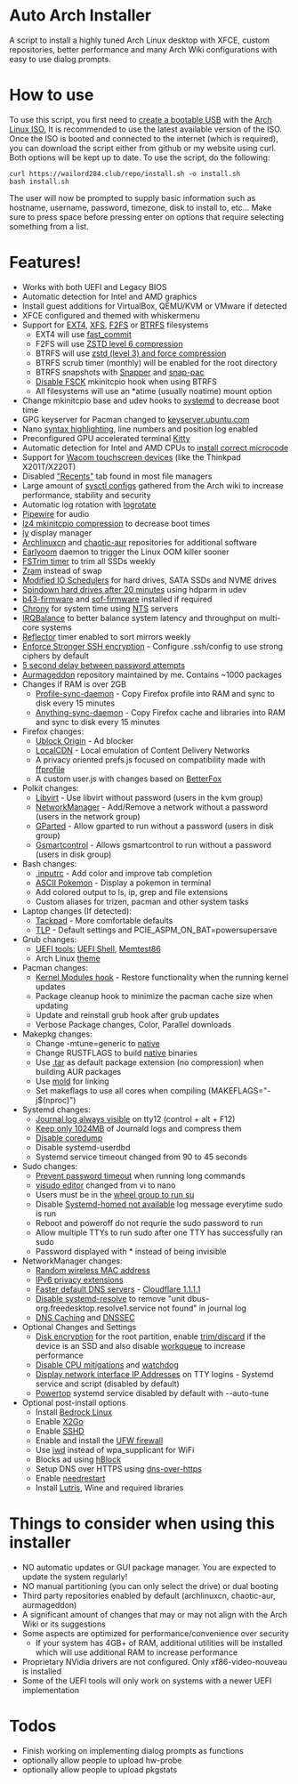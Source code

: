 # Auto Arch Installer
A script to install a highly tuned Arch Linux desktop with XFCE, custom repositories, better performance and many Arch Wiki configurations with easy to use dialog prompts.

# How to use
To use this script, you first need to [create a bootable USB](https://www.howtogeek.com/howto/linux/create-a-bootable-ubuntu-usb-flash-drive-the-easy-way/) with the [Arch Linux ISO.](https://archlinux.org/download/) It is recommended to use the latest available version of the ISO. Once the ISO is booted and connected to the internet (which is required), you can download the script either from github or my website using curl. Both options will be kept up to date.
To use the script, do the following:
```
curl https://wailord284.club/repo/install.sh -o install.sh
bash install.sh
```
The user will now be prompted to supply basic information such as hostname, username, password, timezone, disk to install to, etc... Make sure to press space before pressing enter on options that require selecting something from a list.
# Features!
- Works with both UEFI and Legacy BIOS
- Automatic detection for Intel and AMD graphics
- Install guest additions for VirtualBox, QEMU/KVM or VMware if detected
- XFCE configured and themed with whiskermenu
- Support for [EXT4](https://wiki.archlinux.org/index.php/Ext4), [XFS](https://wiki.archlinux.org/index.php/XFS), [F2FS](https://wiki.archlinux.org/title/F2FS) or [BTRFS](https://wiki.archlinux.org/index.php/Btrfs) filesystems
    * EXT4 will use [fast_commit](https://wiki.archlinux.org/title/Ext4#Enabling_fast_commit)
    * F2FS will use [ZSTD level 6 compression](https://wiki.archlinux.org/title/F2FS#Compression)
    * BTRFS will use [zstd (level 3) and force compression](https://wiki.archlinux.org/index.php/Btrfs#Compression)
    * BTRFS scrub timer (monthly) will be enabled for the root directory
    * BTRFS snapshots with [Snapper](https://wiki.archlinux.org/title/Snapper) and [snap-pac](https://github.com/wesbarnett/snap-pac)
    * [Disable FSCK](https://wiki.archlinux.org/title/Improving_performance/Boot_process#Filesystem_mounts) mkinitcpio hook when using BTRFS
    * All filesystems will use an *atime (usually noatime) mount option
- Change mkinitcpio base and udev hooks to [systemd](https://wiki.archlinux.org/title/Improving_performance/Boot_process#Using_systemd_instead_of_busybox_on_early_init) to decrease boot time
- GPG keyserver for Pacman changed to [keyserver.ubuntu.com](https://keyserver.ubuntu.com/)
- Nano [syntax highlighting](https://github.com/scopatz/nanorc), line numbers and position log enabled
- Preconfigured GPU accelerated terminal [Kitty](https://sw.kovidgoyal.net/kitty/)
- Automatic detection for Intel and AMD CPUs to [install correct microcode](https://wiki.archlinux.org/index.php/Microcode#Installation)
- Support for [Wacom touchscreen devices](https://wiki.archlinux.org/title/Graphics_tablet#Through_Xorg.conf) (like the Thinkpad X201T/X220T)
- Disabled ["Recents"](https://alexcabal.com/disabling-gnomes-recently-used-file-list-the-better-way) tab found in most file managers
- Large amount of [sysctl configs](https://wiki.archlinux.org/index.php/Sysctl#Improving_performance) gathered from the Arch wiki to increase performance, stability and security
- Automatic log rotation with [logrotate](https://wiki.archlinux.org/title/Logrotate)
- [Pipewire](https://wiki.archlinux.org/title/PipeWire) for audio
- [lz4 mkinitcpio compression](https://wiki.archlinux.org/index.php/Mkinitcpio#COMPRESSION) to decrease boot times
- [ly](https://github.com/fairyglade/ly) display manager
- [Archlinuxcn](https://wiki.archlinux.org/index.php/Unofficial_user_repositories#archlinuxcn) and [chaotic-aur](https://wiki.archlinux.org/index.php/Unofficial_user_repositories#chaotic-aur) repositories for additional software
- [Earlyoom](https://github.com/rfjakob/earlyoom) daemon to trigger the Linux OOM killer sooner
- [FSTrim timer](https://wiki.archlinux.org/index.php/Solid_state_drive#Periodic_TRIM) to trim all SSDs weekly
- [Zram](https://aur.archlinux.org/packages/zramswap/) instead of swap
- [Modified IO Schedulers](https://wiki.archlinux.org/index.php/Improving_performance#Changing_I/O_scheduler) for hard drives, SATA SSDs and NVME drives
- [Spindown hard drives after 20 minutes](https://wiki.archlinux.org/index.php/Hdparm#Power_management_configuration) using hdparm in udev
- [b43-firmware](https://wireless.wiki.kernel.org/en/users/drivers/b43/firmware) and [sof-firmware](https://github.com/thesofproject/sof-bin/) installed if required
- [Chrony](https://wiki.archlinux.org/title/Chrony) for system time using [NTS](https://docs.ntpsec.org/latest/NTS-QuickStart.html) servers
- [IRQBalance](https://irqbalance.github.io/irqbalance/) to better balance system latency and throughput on multi-core systems
- [Reflector](https://wiki.archlinux.org/title/Reflector#systemd_timer) timer enabled to sort mirrors weekly
- [Enforce Stronger SSH encryption](https://www.sshaudit.com/hardening_guides.html) - Configure .ssh/config to use strong ciphers by default
- [5 second delay between password attempts](https://wiki.archlinux.org/title/Security#Enforce_a_delay_after_a_failed_login_attempt)
- [Aurmageddon](https://wailord284.club/) repository maintained by me. Contains ~1000 packages
- Changes if RAM is over 2GB
    * [Profile-sync-daemon](https://wiki.archlinux.org/index.php/Profile-sync-daemon) - Copy Firefox profile into RAM and sync to disk every 15 minutes
    * [Anything-sync-daemon](https://wiki.archlinux.org/title/Anything-sync-daemon) - Copy Firefox cache and libraries into RAM and sync to disk every 15 minutes
- Firefox changes:
    * [Ublock Origin](https://ublockorigin.com/) - Ad blocker
    * [LocalCDN](https://www.localcdn.org/) - Local emulation of Content Delivery Networks
    * A privacy oriented prefs.js focused on compatibility made with [ffprofile](https://ffprofile.com/)
    * A custom user.js with changes based on [BetterFox](https://github.com/yokoffing/Betterfox)
- Polkit changes:
    * [Libvirt](https://wiki.archlinux.org/title/Libvirt#Using_polkit) - Use libvirt without password (users in the kvm group)
    * [NetworkManager](https://wiki.archlinux.org/title/NetworkManager#Set_up_PolicyKit_permissions) - Add/Remove a network without a password (users in the network group)
    * [GParted](https://wiki.archlinux.org/title/Polkit#Authorization_rules) - Allow gparted to run without a password (users in disk group)
    * [Gsmartcontrol](https://gsmartcontrol.sourceforge.io/home/) - Allows gsmartcontrol to run without a password (users in disk group)
- Bash changes:
    * [.inputrc](https://wiki.archlinux.org/index.php/Readline#Faster_completion) - Add color and improve tab completion
    * [ASCII Pokemon](https://gitlab.com/phoneybadger/pokemon-colorscripts) - Display a pokemon in terminal
    * Add colored output to ls, ip, grep and file extensions
    * Custom aliases for trizen, pacman and other system tasks
- Laptop changes (If detected):
    * [Tackpad](https://github.com/wailord284/auto-arch/blob/master/configs/xorg/70-synaptics.conf) - More comfortable defaults
    * [TLP](https://wiki.archlinux.org/title/TLP) - Default settings and PCIE_ASPM_ON_BAT=powersupersave
- Grub changes:
    * [UEFI tools:](https://github.com/wailord284/auto-arch/tree/master/configs/grub/tools) [UEFI Shell](https://github.com/pbatard/UEFI-Shell), [Memtest86](https://memtest.org/)
    * Arch Linux [theme](https://github.com/fghibellini/arch-silence)
- Pacman changes:
    * [Kernel Modules hook](https://github.com/saber-nyan/kernel-modules-hook) - Restore functionality when the running kernel updates
    * Package cleanup hook to minimize the pacman cache size when updating
    * Update and reinstall grub hook after grub updates
    * Verbose Package changes, Color, Parallel downloads
- Makepkg changes:
    * Change -mtune=generic to [native](https://wiki.archlinux.org/index.php/Makepkg#Building_optimized_binaries)
    * Change RUSTFLAGS to build [native](https://wiki.archlinux.org/index.php/Makepkg#Building_optimized_binaries) binaries
    * Use [.tar](https://wiki.archlinux.org/index.php/Makepkg#Use_other_compression_algorithms) as default package extension (no compression) when building AUR packages
    * Use [mold](https://wiki.archlinux.org/title/Makepkg#Using_mold_linker) for linking
    * Set makeflags to use all cores when compiling (MAKEFLAGS="-j$(nproc)")
- Systemd changes:
    * [Journal log always visible](https://wiki.archlinux.org/index.php/Systemd/Journal#Forward_journald_to_/dev/tty12) on tty12 (control + alt + F12)
    * [Keep only 1024MB](https://wiki.archlinux.org/index.php/Systemd/Journal#Journal_size_limit) of Journald logs and compress them
    * [Disable coredump](https://wiki.archlinux.org/title/Core_dump#Using_systemd)
    * Disable systemd-userdbd
    * Systemd service timeout changed from 90 to 45 seconds
- Sudo changes:
    * [Prevent password timeout](https://wiki.archlinux.org/index.php/Sudo#Disable_password_prompt_timeout) when running long commands
    * [visudo editor](https://wiki.archlinux.org/index.php/Sudo#Using_visudo) changed from vi to nano
    * Users must be in the [wheel group to run su](https://wiki.archlinux.org/title/Su#su_and_wheel)
    * Disable [Systemd-homed not available](https://www.reddit.com/r/archlinux/comments/ie3cvj/pam_systemd_home_spamming_the_journal_everytime_i/) log message everytime sudo is run
    * Reboot and poweroff do not requrie the sudo password to run
    * Allow multiple TTYs to run sudo after one TTY has successfully ran sudo
    * Password displayed with * instead of being invisible
- NetworkManager changes:
    * [Random wireless MAC address](https://wiki.archlinux.org/index.php/NetworkManager#Configuring_MAC_address_randomization)
    * [IPv6 privacy extensions](https://wiki.archlinux.org/title/IPv6#NetworkManager)
    * [Faster default DNS servers](https://wiki.archlinux.org/index.php/NetworkManager#Setting_custom_global_DNS_servers) - [Cloudflare 1.1.1.1](https://1.1.1.1/)
    * [Disable systemd-resolve](https://wiki.archlinux.org/title/NetworkManager#Unit_dbus-org.freedesktop.resolve1.service_not_found) to remove "unit dbus-org.freedesktop.resolve1.service not found" in journal log
    * [DNS Caching](https://wiki.archlinux.org/title/NetworkManager#DNS_caching_and_conditional_forwarding) and [DNSSEC](https://wiki.archlinux.org/title/NetworkManager#DNSSEC)
- Optional Changes and Settings
    * [Disk encryption](https://wiki.archlinux.org/title/Dm-crypt/Encrypting_an_entire_system#LUKS_on_a_partition) for the root partition, enable [trim/discard](https://wiki.archlinux.org/title/Dm-crypt/Specialties#Discard/TRIM_support_for_solid_state_drives_(SSD)) if the device is an SSD and also disable [workqueue](https://wiki.archlinux.org/title/Dm-crypt/Specialties#Disable_workqueue_for_increased_solid_state_drive_(SSD)_performance) to increase performance
    * [Disable CPU mitigations](https://wiki.archlinux.org/title/Improving_performance#Turn_off_CPU_exploit_mitigations) and [watchdog](https://wiki.archlinux.org/title/Improving_performance#Watchdogs)
    * [Display network interface IP Addresses](https://github.com/wailord284/auto-arch/blob/main/configs/scripts/ttyinterfaces.sh) on TTY logins - Systemd service and script (disabled by default)
    * [Powertop](https://wiki.archlinux.org/title/Powertop#Apply_settings) systemd service disabled by default with --auto-tune
- Optional post-install options
    * Install [Bedrock Linux](https://bedrocklinux.org/)
    * Enable [X2Go](https://wiki.archlinux.org/title/X2Go)
    * Enable [SSHD](https://wiki.archlinux.org/title/OpenSSH#Daemon_management)
    * Enable and install the [UFW firewall](https://wiki.archlinux.org/title/Uncomplicated_Firewall#Installation)
    * Use [iwd](https://wiki.archlinux.org/title/NetworkManager#Using_iwd_as_the_Wi-Fi_backend) instead of wpa_supplicant for WiFi
    * Blocks ad using [hBlock](https://github.com/hectorm/hblock)
    * Setup DNS over HTTPS using [dns-over-https](https://wiki.archlinux.org/title/DNS-over-HTTPS)
    * Enable [needrestart](https://github.com/liske/needrestart)
    * Install [Lutris](https://wiki.archlinux.org/title/Gaming), Wine and required libraries

# Things to consider when using this installer
- NO automatic updates or GUI package manager. You are expected to update the system regularly!
- NO manual partitioning (you can only select the drive) or dual booting
- Third party repositories enabled by default (archlinuxcn, chaotic-aur, aurmageddon)
- A significant amount of changes that may or may not align with the Arch Wiki or its suggestions
- Some aspects are optimized for performance/convenience over security
    * If your system has 4GB+ of RAM, additional utilities will be installed which will use additional RAM to increase performance
- Proprietary NVidia drivers are not configured. Only xf86-video-nouveau is installed
- Some of the UEFI tools will only work on systems with a newer UEFI implementation

# Todos
 - Finish working on implementing dialog prompts as functions
 - optionally allow people to upload hw-probe
 - optionally allow people to upload pkgstats
